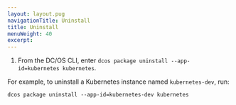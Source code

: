 ```yaml
---
layout: layout.pug
navigationTitle: Uninstall
title: Uninstall
menuWeight: 40
excerpt:
---
```


<!-- This source repo for this topic is https://github.com/mesosphere/dcos-kubernetes -->


<!-- THIS CONTENT DUPLICATES THE DC/OS OPERATION GUIDE -->

1. From the DC/OS CLI, enter `dcos package uninstall --app-id=kubernetes kubernetes`.

For example, to uninstall a Kubernetes instance named `kubernetes-dev`, run:

```shell
dcos package uninstall --app-id=kubernetes-dev kubernetes
```
